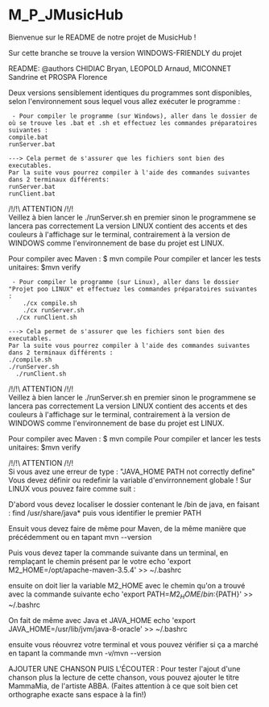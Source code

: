 # M_P_JMusicHub



Bienvenue sur le README de notre projet de MusicHub !

Sur cette branche se trouve la version WINDOWS-FRIENDLY du projet 

README:
@authors CHIDIAC Bryan, LEOPOLD Arnaud, MICONNET Sandrine et PROSPA Florence

Deux versions sensiblement identiques du programmes sont disponibles, selon l'environnement sous lequel vous allez exécuter le programme :

	 - Pour compiler le programme (sur Windows), aller dans le dossier de où se trouve les .bat et .sh et effectuez les commandes préparatoires suivantes :
	compile.bat
	runServer.bat

	---> Cela permet de s'assurer que les fichiers sont bien des executables.
	Par la suite vous pourrez compiler à l'aide des commandes suivantes dans 2 terminaux différents:
	runServer.bat
	runClient.bat

/!\/!\  ATTENTION /!\/!\
Veillez à bien lancer le ./runServer.sh en premier sinon le programmene se lancera pas correctement
La version LINUX contient des accents et des couleurs à l'affichage sur le terminal, contrairement à la version de WINDOWS comme l'environnement de base du projet est LINUX.

Pour compiler avec Maven : $ mvn compile
Pour compiler et lancer les tests unitaires: $mvn verify



	 - Pour compiler le programme (sur Linux), aller dans le dossier "Projet poo LINUX" et effectuez les commandes préparatoires suivantes :
		./cx compile.sh
		./cx runServer.sh
	  ./cx runClient.sh

	---> Cela permet de s'assurer que les fichiers sont bien des executables.
	Par la suite vous pourrez compiler à l'aide des commandes suivantes dans 2 terminaux différents :
	./compile.sh
	./runServer.sh
	  ./runClient.sh

/!\/!\  ATTENTION /!\/!\
Veillez à bien lancer le ./runServer.sh en premier sinon le programmene se lancera pas correctement
La version LINUX contient des accents et des couleurs à l'affichage sur le terminal, contrairement à la version de WINDOWS comme l'environnement de base du projet est LINUX.

Pour compiler avec Maven : $ mvn compile
Pour compiler et lancer les tests unitaires: $mvn verify

/!\/!\  ATTENTION /!\/!\
Si vous avez une erreur de type : "JAVA_HOME PATH not correctly define"
Vous devez définir ou redefinir la variable d'envirronnement globale !
Sur LINUX vous pouvez faire comme suit :

D'abord vous devez localiser le dossier contenant le /bin de java, en faisant : find /usr/share/java* puis vous identifier le premier PATH

Ensuit vous devez faire de même pour Maven, de la même manière que précédemment ou en tapant mvn --version 

Puis vous devez taper la commande suivante dans un terminal, en remplaçant le chemin présent par le votre
echo 'export M2_HOME=/opt/apache-maven-3.5.4' >> ~/.bashrc

ensuite on doit lier la variable M2_HOME avec le chemin qu'on a trouvé avec la commande suivante
echo 'export PATH=${M2_HOME}/bin:${PATH}' >> ~/.bashrc

On fait de même avec Java et JAVA_HOME
echo 'export JAVA_HOME=/usr/lib/jvm/java-8-oracle' >> ~/.bashrc

ensuite vous réouvrez votre terminal et vous pouvez vérifier si ça a marché en tapant la commande mvn -v/mvn --version


AJOUTER UNE CHANSON PUIS L'ÉCOUTER :
Pour tester l'ajout d'une chanson plus la lecture de cette chanson, vous pouvez ajouter le titre MammaMia, de l'artiste ABBA. (Faites attention à ce que soit bien cet orthographe exacte sans espace à la fin!)


